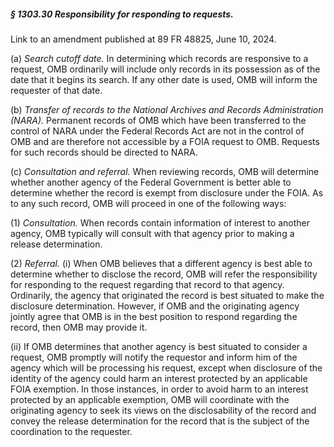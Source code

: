 ##### § 1303.30 Responsibility for responding to requests. #####

Link to an amendment published at 89 FR 48825, June 10, 2024.

(a) *Search cutoff date.* In determining which records are responsive to a request, OMB ordinarily will include only records in its possession as of the date that it begins its search. If any other date is used, OMB will inform the requester of that date.

(b) *Transfer of records to the National Archives and Records Administration (NARA).* Permanent records of OMB which have been transferred to the control of NARA under the Federal Records Act are not in the control of OMB and are therefore not accessible by a FOIA request to OMB. Requests for such records should be directed to NARA.

(c) *Consultation and referral.* When reviewing records, OMB will determine whether another agency of the Federal Government is better able to determine whether the record is exempt from disclosure under the FOIA. As to any such record, OMB will proceed in one of the following ways:

(1) *Consultation.* When records contain information of interest to another agency, OMB typically will consult with that agency prior to making a release determination.

(2) *Referral.* (i) When OMB believes that a different agency is best able to determine whether to disclose the record, OMB will refer the responsibility for responding to the request regarding that record to that agency. Ordinarily, the agency that originated the record is best situated to make the disclosure determination. However, if OMB and the originating agency jointly agree that OMB is in the best position to respond regarding the record, then OMB may provide it.

(ii) If OMB determines that another agency is best situated to consider a request, OMB promptly will notify the requestor and inform him of the agency which will be processing his request, except when disclosure of the identity of the agency could harm an interest protected by an applicable FOIA exemption. In those instances, in order to avoid harm to an interest protected by an applicable exemption, OMB will coordinate with the originating agency to seek its views on the disclosability of the record and convey the release determination for the record that is the subject of the coordination to the requester.